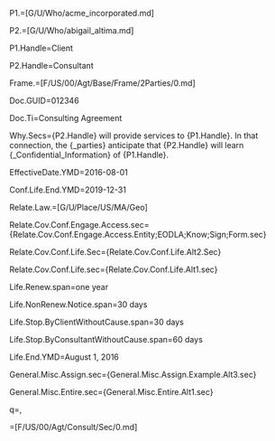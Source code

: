 P1.=[G/U/Who/acme_incorporated.md]

P2.=[G/U/Who/abigail_altima.md]

P1.Handle=Client

P2.Handle=Consultant

Frame.=[F/US/00/Agt/Base/Frame/2Parties/0.md]

Doc.GUID=012346

Doc.Ti=Consulting Agreement

Why.Secs={P2.Handle} will provide services to {P1.Handle}.  In that connection, the {_parties} anticipate that {P2.Handle} will learn {_Confidential_Information} of {P1.Handle}. 

EffectiveDate.YMD=2016-08-01

Conf.Life.End.YMD=2019-12-31

Relate.Law.=[G/U/Place/US/MA/Geo]

Relate.Cov.Conf.Engage.Access.sec={Relate.Cov.Conf.Engage.Access.Entity;EODLA;Know;Sign;Form.sec}

Relate.Cov.Conf.Life.Sec={Relate.Cov.Conf.Life.Alt2.Sec}

Relate.Cov.Conf.Life.sec={Relate.Cov.Conf.Life.Alt1.sec}

Life.Renew.span=one year

Life.NonRenew.Notice.span=30 days

Life.Stop.ByClientWithoutCause.span=30 days

Life.Stop.ByConsultantWithoutCause.span=60 days

Life.End.YMD=August 1, 2016

General.Misc.Assign.sec={General.Misc.Assign.Example.Alt3.sec}

General.Misc.Entire.sec={General.Misc.Entire.Alt1.sec}

q=,

=[F/US/00/Agt/Consult/Sec/0.md]
